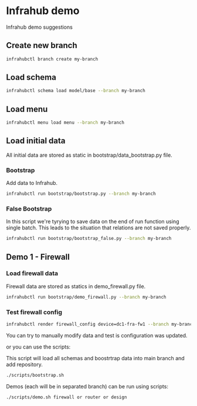 # Infrahub demo

Infrahub demo suggestions

## Create new branch

```bash
infrahubctl branch create my-branch
```

## Load schema

```bash
infrahubctl schema load model/base --branch my-branch
```

## Load menu

```bash
infrahubctl menu load menu --branch my-branch
```

## Load initial data

All initial data are stored as static in bootstrap/data_bootstrap.py file.

### Bootstrap

Add data to Infrahub.

```bash
infrahubctl run bootstrap/bootstrap.py --branch my-branch
```

### False Bootstrap

In this script we're tyrying to save data on the end of run function using single batch.
This leads to the situation that relations are not saved properly.

```bash
infrahubctl run bootstrap/bootstrap_false.py --branch my-branch
```

## Demo 1 - Firewall

### Load firewall data

Firewall data are stored as statics in demo_firewall.py file.

```bash
infrahubctl run bootstrap/demo_firewall.py --branch my-branch
```

### Test firewall config

```bash
infrahubctl render firewall_config device=dc1-fra-fw1 --branch my-branch
```

You can try to manually modify data and test is configuration was updated.


or you can use the scripts:

This script will load all schemas and boostrtrap data into main branch and add repository.

```bash
./scripts/bootstrap.sh
```

Demos (each will be in separated branch) can be run using scripts:

```bash
./scripts/demo.sh firewall or router or design
```

